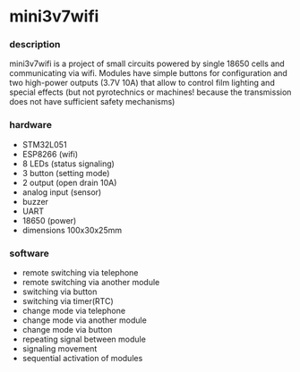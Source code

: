 # mini3v7wifi

<h3> description </h3>
mini3v7wifi is a project of small circuits powered by single 18650 cells and communicating via wifi. Modules have simple buttons for configuration and two high-power outputs (3.7V 10A) that allow to control film lighting and special effects (but not pyrotechnics or machines! because the transmission does not have sufficient safety mechanisms)

<h3> hardware </h3>
<ul>
  <li>STM32L051</li>
  <li>ESP8266 (wifi)</li>
  <li>8 LEDs (status signaling)</li>
  <li>3 button (setting mode)</li>
	<li>2 output (open drain 10A) </li>
	<li>analog input (sensor) </li>
	<li>buzzer</li>
	<li>UART </li>
	<li>18650 (power) </li>
	<li>dimensions 100x30x25mm </li>
 </ul> 
 
<h3> software </h3>
<ul>
  <li>remote switching via telephone</li>
	<li>remote switching via another module</li>
	<li>switching via button</li>
	<li>switching via timer(RTC)</li>
	<li>change mode via telephone</li>
	<li>change mode via another module</li>
	<li>change mode via button </li>
	<li>repeating signal between module</li>
	<li>signaling movement</li>
	<li>sequential activation of modules</li>
</ul> 
 
